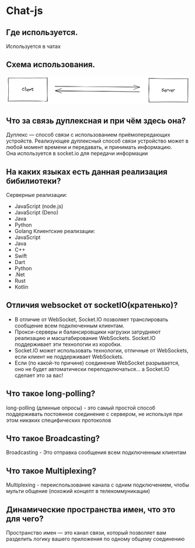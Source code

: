 # Chat-js
  
## Где используется.  
Используется в чатах
## Схема использования.  
![image info](./md/usage.png)
## Что за связь дуплексная и при чём здесь она?  
Дуплекс — способ связи с использованием приёмопередающих устройств. Реализующее дуплексный способ связи устройство может в любой момент времени и передавать, и принимать информацию.  
Она используется в socket.io для передачи информации
## На каких языках есть данная реализация бибилиотеки?  
Серверные реализации:  
- JavaScript (node.js)
- JavaScript (Deno)
- Java
- Python
- Golang
Клиентские реализации:  
- JavaScript
- Java
- C++
- Swift
- Dart
- Python
- .Net
- Rust
- Kotlin
## Отличия websocket от socketIO(кратенько)?  
- В отличие от WebSocket, Socket.IO позволяет транслировать сообщение всем подключенным клиентам.  
- Прокси-серверы и балансировщики нагрузки затрудняют реализацию и масштабирование WebSockets. Socket.IO поддерживает эти технологии из коробки.  
- Socket.IO может использовать технологии, отличные от WebSockets, если клиент не поддерживает WebSockets.
- Если (по какой-то причине) соединение WebSocket разрывается, оно не будет автоматически переподключаться… а Socket.IO сделает это за вас!
## Что такое  long-polling?  
long-polling (длинные опросы) - это самый простой способ поддерживать постоянное соединение с сервером, не используя при этом никаких специфических протоколов  
## Что такое  Broadcasting?  
Broadcasting - Это отправка сообщения всем подключенным клиентам
## Что такое  Multiplexing?  
Multiplexing - переиспользование канала с одним подключением, чтобы мульти общение (похожий концепт в телекоммуникации)
## Динамические пространства имен, что это для чего?  
Пространство имен — это канал связи, который позволяет вам разделить логику вашего приложения по одному общему соединению